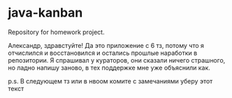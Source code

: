 # java-kanban
Repository for homework project.

Александр, здравстуйте! 
Да это приложение с 6 тз, потому что я отчислился и восстановился и остались прошлые наработки в репозитории.
Я спрашивал у кураторов, они сказали ничего страшного, но ладно напишу заново, в тех поддержке мне уже объяснили как.

p.s. В следующем тз или в нвоом комите с замечаниями уберу этот текст